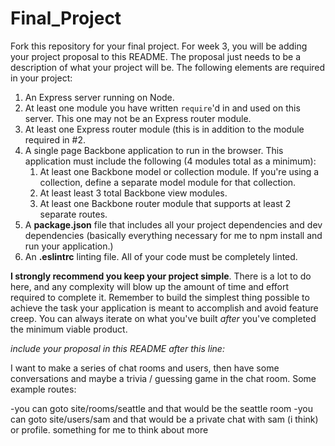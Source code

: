 # Final_Project

Fork this repository for your final project. For week 3, you will be adding your project proposal to this README. The proposal just needs to be a description of what your project will be. The following elements are required in your project:

1. An Express server running on Node.
2. At least one module you have written `require`'d in and used on this server. This one may not be an Express router module.
3. At least one Express router module (this is in addition to the module required in #2.
4. A single page Backbone application to run in the browser. This application must include the following (4 modules total as a minimum):
   1. At least one Backbone model or collection module. If you're using a collection, define a separate model module for that collection.
   2. At least least 3 total Backbone view modules.
   3. At least one Backbone router module that supports at least 2 separate routes.
5. A **package.json** file that includes all your project dependencies and dev dependencies (basically everything necessary for me to npm install and run your application.)
6. An **.eslintrc** linting file. All of your code must be completely linted.

**I strongly recommend you keep your project simple**. There is a lot to do here, and any complexity will blow up the amount of time and effort required to complete it. Remember to build the simplest thing possible to achieve the task your application is meant to accomplish and avoid feature creep. You can always iterate on what you've built *after* you've completed the minimum viable product.

*include your proposal in this README after this line:*

I want to make a series of chat rooms and users, then have some conversations and maybe a trivia / guessing game in the chat room. Some example routes:

-you can goto site/rooms/seattle and that would be the seattle room
-you can goto site/users/sam and that would be a private chat with sam (i think) or profile. something for me to think about more